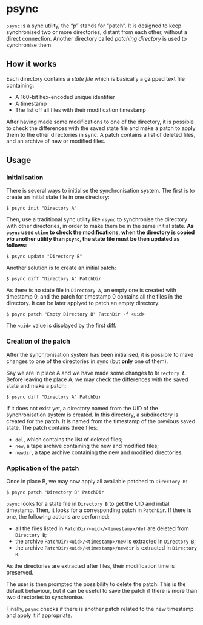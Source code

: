 # psync

`psync` is a sync utility, the “p” stands for “patch”. It is designed to keep synchronised two or more directories, distant from each other, without a direct connection. Another directory called *patching directory* is used to synchronise them.

## How it works

Each directory contains a *state file* which is basically a gzipped text file containing:

* A 160-bit hex-encoded unique identifier
* A timestamp
* The list off all files with their modification timestamp

After having made some modifications to one of the directory, it is possible to check the differences with the saved state file and make a patch to apply them to the other directories in sync. A patch contains a list of deleted files, and an archive of new or modified files.

## Usage

### Initialisation

There is several ways to initialise the synchronisation system. The first is to create an initial state file in one directory:

    $ psync init "Directory A"

Then, use a traditional sync utility like `rsync` to synchronise the directory with other directories, in order to make them be in the same initial state. **As `psync` uses `ctime` to check the modifications, when the directory is copied *via* another utility than `psync`, the state file must be then updated as follows:**

    $ psync update "Directory B"

Another solution is to create an initial patch:

    $ psync diff "Directory A" PatchDir

As there is no state file in `Directory A`, an empty one is created with timestamp 0, and the patch for timestamp 0 contains all the files in the directory. It can be later applyed to patch an empty directory:

    $ psync patch "Empty Directory B" PatchDir -f <uid>

The `<uid>` value is displayed by the first diff.

### Creation of the patch

After the synchronisation system has been initialised, it is possible to make changes to one of the directories in sync (but **only** one of them).

Say we are in place A and we have made some changes to `Directory A`. Before leaving the place A, we may check the differences with the saved state and make a patch:

    $ psync diff "Directory A" PatchDir

If it does not exist yet, a directory named from the UID of the synchronisation system is created. In this directory, a subdirectory is created for the patch. It is named from the timestamp of the previous saved state. The patch contains three files:

* `del`, which contains the list of deleted files;
* `new`, a tape archive containing the new and modified files;
* `newdir`, a tape archive containing the new and modified directories.

### Application of the patch

Once in place B, we may now apply all available patched to `Directory B`:

    $ psync patch "Directory B" PatchDir

`psync` looks for a state file in `Directory B` to get the UID and initial timestamp. Then, it looks for a corresponding patch in `PatchDir`. If there is one, the following actions are performed:

* all the files listed in `PatchDir/<uid>/<timestamp>/del` are deleted from `Directory B`;
* the archive `PatchDir/<uid>/<timestamp>/new` is extracted in `Directory B`;
* the archive `PatchDir/<uid>/<timestamp>/newdir` is extracted in `Directory B`.

As the directories are extracted after files, their modification time is preserved.

The user is then prompted the possibility to delete the patch. This is the default behaviour, but it can be useful to save the patch if there is more than two directories to synchronise.

Finally, `psync` checks if there is another patch related to the new timestamp and apply it if appropriate.
